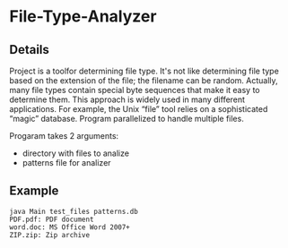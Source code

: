 # File-Type-Analyzer

## Details
Project is a toolfor determining file type. It's not like determining file type based on the extension of the file; the filename can be random. Actually, many
file types contain special byte sequences that make it easy to determine them. This approach is widely used in many different applications. For example, the Unix “file” tool relies on a sophisticated “magic” database. Program parallelized to handle multiple files.

Progaram takes 2 arguments: 
- directory with files to analize
- patterns file for analizer
## Example
```
java Main test_files patterns.db
PDF.pdf: PDF document
word.doc: MS Office Word 2007+
ZIP.zip: Zip archive
```
